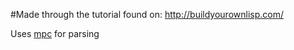 #Made through the tutorial found on:
http://buildyourownlisp.com/

Uses [mpc](https://github.com/orangeduck/mpc/) for parsing
